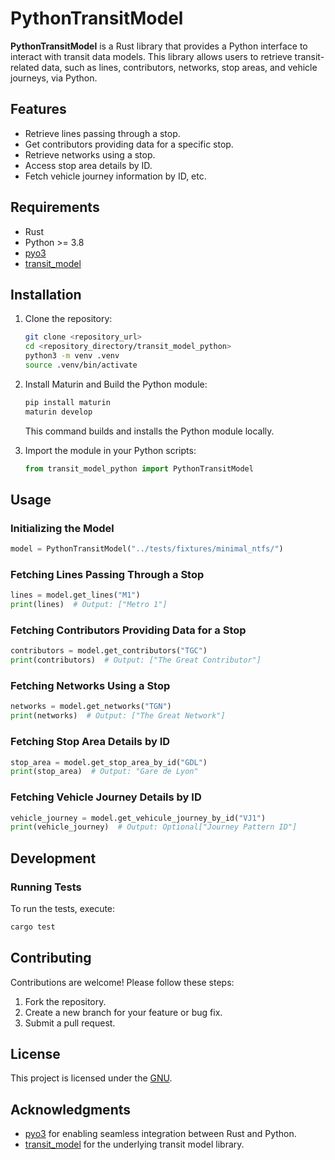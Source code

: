 # PythonTransitModel

**PythonTransitModel** is a Rust library that provides a Python interface to interact with transit data models. This library allows users to retrieve transit-related data, such as lines, contributors, networks, stop areas, and vehicle journeys, via Python.

## Features

- Retrieve lines passing through a stop.
- Get contributors providing data for a specific stop.
- Retrieve networks using a stop.
- Access stop area details by ID.
- Fetch vehicle journey information by ID, etc.

## Requirements

- Rust
- Python >= 3.8
- [pyo3](https://pyo3.rs/)
- [transit_model](https://github.com/hove-io/transit_model)

## Installation

1. Clone the repository:
   ```bash
   git clone <repository_url>
   cd <repository_directory/transit_model_python>
   python3 -m venv .venv
   source .venv/bin/activate
   ```

2. Install Maturin and Build the Python module:
   ```bash
   pip install maturin
   maturin develop
   ```
   This command builds and installs the Python module locally.

3. Import the module in your Python scripts:
   ```python
   from transit_model_python import PythonTransitModel
   ```

## Usage

### Initializing the Model
```python
model = PythonTransitModel("../tests/fixtures/minimal_ntfs/")
```

### Fetching Lines Passing Through a Stop
```python
lines = model.get_lines("M1")
print(lines)  # Output: ["Metro 1"]
```

### Fetching Contributors Providing Data for a Stop
```python
contributors = model.get_contributors("TGC")
print(contributors)  # Output: ["The Great Contributor"]
```

### Fetching Networks Using a Stop
```python
networks = model.get_networks("TGN")
print(networks)  # Output: ["The Great Network"]
```

### Fetching Stop Area Details by ID
```python
stop_area = model.get_stop_area_by_id("GDL")
print(stop_area)  # Output: "Gare de Lyon"
```

### Fetching Vehicle Journey Details by ID
```python
vehicle_journey = model.get_vehicule_journey_by_id("VJ1")
print(vehicle_journey)  # Output: Optional["Journey Pattern ID"]
```

## Development

### Running Tests
To run the tests, execute:
```bash
cargo test
```

## Contributing
Contributions are welcome! Please follow these steps:

1. Fork the repository.
2. Create a new branch for your feature or bug fix.
3. Submit a pull request.

## License
This project is licensed under the [GNU](LICENSE).

## Acknowledgments
- [pyo3](https://pyo3.rs/) for enabling seamless integration between Rust and Python.
- [transit_model](https://github.com/hove-io/transit_model) for the underlying transit model library.
